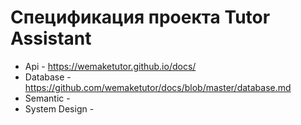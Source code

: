 # Спецификация проекта Tutor Assistant

- Api - https://wemaketutor.github.io/docs/
- Database - https://github.com/wemaketutor/docs/blob/master/database.md
- Semantic -
- System Design -
